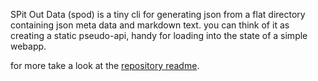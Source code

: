 SPit Out Data (spod) is a tiny cli for generating json from a flat directory containing json meta data and markdown text. you can think of it as creating a static pseudo-api, handy for loading into the state of a simple webapp.

for more take a look at the [repository readme](https://github.com/jondashkyle/spod).
